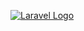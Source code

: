 <a href="https://laravel.com/" target="_blank"><img src="https://logonoid.com/images/thumbs/laravel-logo.png" widht=40  alt="Laravel Logo" /></a>
